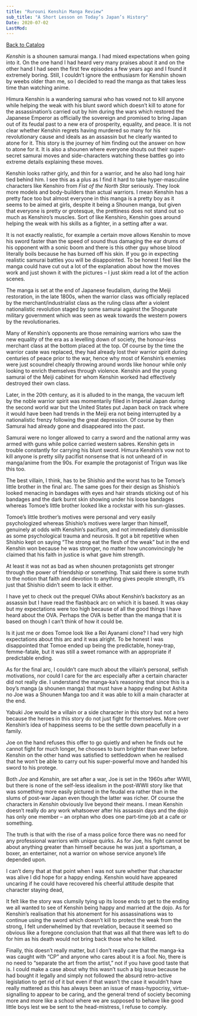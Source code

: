 ```yaml
---
title: "Rurouni Kenshin Manga Review"
sub_title: "A Short Lesson on Today’s Japan’s History"
Date: 2020-07-02
LastMod:
---
```


[Back to Catalog](https://otaking.xyz/index.html)

*Kenshin* is a shounen samurai manga. I had mixed expectations when going into it. On the one hand I had heard very many praises about it and on the other hand I had seen the first few episodes a few years ago and I found it extremely boring. Still, I couldn’t ignore the enthusiasm for Kenshin shown by weebs older than me, so I decided to read the manga as that takes less time than watching anime.

Himura Kenshin is a wandering samurai who has vowed not to kill anyone while helping the weak with his blunt sword which doesn’t kill to atone for the assassination’s carried out by him during the wars which restored the Japanese Emperor as officially the sovereign and promised to bring Japan out of its feudal past to a new era of prosperity, equality, and peace. It is not clear whether Kenshin regrets having murdered so many for his revolutionary cause and ideals as an assassin but he clearly wanted to atone for it. This story is the journey of him finding out the answer on how to atone for it. It is also a shounen where everyone shouts out their super-secret samurai moves and side-characters watching these battles go into extreme details explaining these moves.

Kenshin looks rather girly, and thin for a warrior, and he also had long hair tied behind him. I see this as a plus as I find it hard to take hyper-masculine characters like Kenshiro from *Fist of the North Star* seriously. They look more models and body-builders than actual warriors. I mean Kenshin has a pretty face too but almost everyone in this manga is a pretty boy as it seems to be aimed at girls, despite it being a Shounen manga, but given that everyone is pretty or grotesque, the prettiness does not stand out so much as Kenshiro’s muscles. Sort of like Kenshiro, Kenshin goes around helping the weak with his skills as a fighter, in a setting after a war.

It is not exactly realistic, for example a certain move allows Kenshin to move his sword faster than the speed of sound thus damaging the ear drums of his opponent with a sonic boom and there is this other guy whose blood literally boils because he has burned off his skin. If you go in expecting realistic samurai battles you will be disappointed. To be honest I feel like the manga could have cut out a lot of the explanation about how the moves work and just shown it with the pictures – I just skim read a lot of the action scenes.

The manga is set at the end of Japanese feudalism, during the Meiji restoration, in the late 1800s, when the warrior class was officially replaced by the merchant/industrialist class as the ruling class after a violent nationalistic revolution staged by some samurai against the Shogunate military government which was seen as weak towards the western powers by the revolutionaries.

Many of Kenshin’s opponents are those remaining warriors who saw the new equality of the era as a levelling down of society, the honour-less merchant class at the bottom placed at the top. Of course by the time the warrior caste was replaced, they had already lost their warrior spirit during centuries of peace prior to the war, hence why most of Kenshin’s enemies were just scoundrel cheaply throwing around words like honour while only looking to enrich themselves through violence. Kenshin and the young samurai of the Meiji cabinet for whom Kenshin worked had effectively destroyed their own class.

Later, in the 20th century, as it is alluded to in the manga, the vacuum left by the noble warrior spirit was momentarily filled in Imperial Japan during the second world war but the United States put Japan back on track where it would have been had trends in the Meiji era not being interrupted by a nationalistic frenzy following the great depression. Of course by then Samurai had already gone and disappeared into the past.

Samurai were no longer allowed to carry a sword and the national army was armed with guns while police carried western sabres. Kenshin gets in trouble constantly for carrying his blunt sword. Himura Kenshin’s vow not to kill anyone is pretty silly pacifist nonsense that is not unheard of in manga/anime from the 90s. For example the protagonist of Trigun was like this too.

The best villain, I think, has to be Shishio and the worst has to be Tomoe’s little brother in the final arc. The same goes for their design as Shishio’s looked menacing in bandages with eyes and hair strands sticking out of his bandages and the dark burnt skin showing under his loose bandages whereas Tomoe’s little brother looked like a rockstar with his sun-glasses.

Tomoe’s little brother’s motives were personal and very easily psychologized whereas Shishio’s motives were larger than himself, genuinely at odds with Kenshin’s pacifism, and not immediately dismissible as some psychological trauma and neurosis. It got a bit repetitive when Shishio kept on saying “The strong eat the flesh of the weak” but in the end Kenshin won because he was stronger, no matter how unconvincingly he claimed that his faith in justice is what gave him strength.

At least it was not as bad as when shounen protagonists get stronger through the power of friendship or something. That said there is some truth to the notion that faith and devotion to anything gives people strength, it’s just that Shishio didn’t seem to lack it either.

I have yet to check out the prequel OVAs about Kenshin’s backstory as an assassin but I have read the flashback arc on which it is based. It was okay but my expectations were too high because of all the good things I have heard about the OVA. Perhaps the OVA is better than the manga that it is based on though I can’t think of how it could be.

Is it just me or does Tomoe look like a Rei Ayanami clone? I had very high expectations about this arc and it was alright. To be honest I was disappointed that Tomoe ended up being the predictable, honey-trap, femme-fatale, but it was still a sweet romance with an appropriate if predictable ending.

As for the final arc, I couldn’t care much about the villain’s personal, selfish motivations, nor could I care for the arc especially after a certain character did not really die. I understand the manga-ka’s reasoning that since this is a boy’s manga (a shounen manga) that must have a happy ending but Ashita no Joe was a Shounen Manga too and it was able to kill a main character at the end.

Yabuki Joe would be a villain or a side character in this story but not a hero because the heroes in this story do not just fight for themselves. More over Kenshin’s idea of happiness seems to be the settle down peacefully in a family.

Joe on the hand refuses this offer to go quietly and when he finds out he cannot fight for much longer, he chooses to burn brighter than ever before. Kenshin on the other hand was satisfied to settleddown when he realised that he won’t be able to carry out his super-powerful move and handed his sword to his protege.

Both *Joe* and *Kenshin*, are set after a war, Joe is set in the 1960s after WWII, but there is none of the self-less idealism in the post-WWII story like that was something more easily pictured in the feudal era rather than in the slums of post-war Japan even though the latter was richer. Of course the characters in *Kenshin* obviously live beyond their means. I mean Kenshin doesn’t really do any work whatsoever after his assassin days and the dojo has only one member – an orphan who does one part-time job at a cafe or something.

The truth is that with the rise of a mass police force there was no need for any professional warriors with unique quirks. As for Joe, his fight cannot be about anything greater than himself because he was just a sportsman, a boxer, an entertainer, not a warrior on whose service anyone’s life depended upon.

I can’t deny that at that point when I was not sure whether that character was alive I did hope for a happy ending. Kenshin would have appeared uncaring if he could have recovered his cheerful attitude despite that character staying dead,

It felt like the story was clumsily tying up its loose ends to get to the ending we all wanted to see of Kenshin being happy and married at the dojo. As for Kenshin’s realisation that his atonement for his assassinations was to continue using the sword which doesn’t kill to protect the weak from the strong, I felt underwhelmed by that revelation, because it seemed so obvious like a foregone conclusion that that was all that there was left to do for him as his death would not bring back those who he killed.

Finally, this doesn’t really matter, but I don’t really care that the manga-ka was caught with “CP” and anyone who cares about it is a fool. No, there is no need to “separate the art from the artist,” not if you have good taste that is. I could make a case about why this wasn’t such a big issue because he had bought it legally and simply not followed the absurd retro-active legislation to get rid of it but even if that wasn’t the case it wouldn’t have really mattered as this has always been an issue of mass-hypocrisy, virtue-signalling to appear to be caring, and the general trend of society becoming more and more like a school where we are supposed to behave like good little boys lest we be sent to the head-mistress, I refuse to comply.
